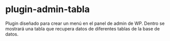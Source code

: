 # plugin-admin-tabla
Plugin diseñado para crear un menú en el panel de admin de WP. 
Dentro se mostrará una tabla que recupera datos de diferentes tablas de la base de datos.
